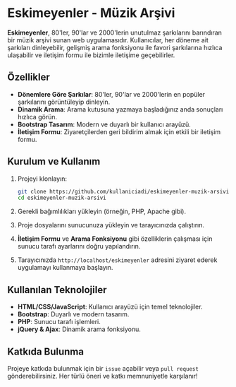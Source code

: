 # Eskimeyenler - Müzik Arşivi

**Eskimeyenler**, 80'ler, 90'lar ve 2000'lerin unutulmaz şarkılarını barındıran bir müzik arşivi sunan web uygulamasıdır. Kullanıcılar, her döneme ait şarkıları dinleyebilir, gelişmiş arama fonksiyonu ile favori şarkılarına hızlıca ulaşabilir ve iletişim formu ile bizimle iletişime geçebilirler.

## Özellikler

- **Dönemlere Göre Şarkılar**: 80'ler, 90'lar ve 2000'lerin en popüler şarkılarını görüntüleyip dinleyin.
- **Dinamik Arama**: Arama kutusuna yazmaya başladığınız anda sonuçları hızlıca görün.
- **Bootstrap Tasarım**: Modern ve duyarlı bir kullanıcı arayüzü.
- **İletişim Formu**: Ziyaretçilerden geri bildirim almak için etkili bir iletişim formu.

## Kurulum ve Kullanım

1. Projeyi klonlayın:
    ```bash
    git clone https://github.com/kullaniciadi/eskimeyenler-muzik-arsivi.git
    cd eskimeyenler-muzik-arsivi
    ```

2. Gerekli bağımlılıkları yükleyin (örneğin, PHP, Apache gibi).
   
3. Proje dosyalarını sunucunuza yükleyin ve tarayıcınızda çalıştırın.

4. **İletişim Formu** ve **Arama Fonksiyonu** gibi özelliklerin çalışması için sunucu tarafı ayarlarını doğru yapılandırın.

5. Tarayıcınızda `http://localhost/eskimeyenler` adresini ziyaret ederek uygulamayı kullanmaya başlayın.

## Kullanılan Teknolojiler

- **HTML/CSS/JavaScript**: Kullanıcı arayüzü için temel teknolojiler.
- **Bootstrap**: Duyarlı ve modern tasarım.
- **PHP**: Sunucu tarafı işlemleri.
- **jQuery & Ajax**: Dinamik arama fonksiyonu.

## Katkıda Bulunma

Projeye katkıda bulunmak için bir `issue` açabilir veya `pull request` gönderebilirsiniz. Her türlü öneri ve katkı memnuniyetle karşılanır!

